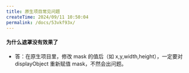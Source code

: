 ```yaml
---
title: 原生项目常见问题
createTime: 2024/09/11 10:50:04
permalink: /docs/53vkf93x/
---
```


#### 为什么遮罩没有效果了
* 答：在原生项目里，修改 mask 的值后（如 x,y,width,height），一定要对 displayObject 重新赋值 mask，不然会出问题。
